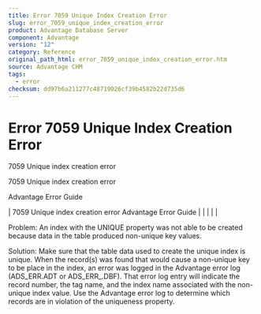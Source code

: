 ```yaml
---
title: Error 7059 Unique Index Creation Error
slug: error_7059_unique_index_creation_error
product: Advantage Database Server
component: Advantage
version: "12"
category: Reference
original_path_html: error_7059_unique_index_creation_error.htm
source: Advantage CHM
tags:
  - error
checksum: dd97b6a211277c48719026cf39b4582b22d735d6
---
```


# Error 7059 Unique Index Creation Error

7059 Unique index creation error

7059 Unique index creation error

Advantage Error Guide

| 7059 Unique index creation error  Advantage Error Guide |  |  |  |  |

Problem: An index with the UNIQUE property was not able to be created because data in the table produced non-unique key values.

Solution: Make sure that the table data used to create the unique index is unique. When the record(s) was found that would cause a non-unique key to be place in the index, an error was logged in the Advantage error log (ADS\_ERR.ADT or ADS\_ERR\_.DBF). That error log entry will indicate the record number, the tag name, and the index name associated with the non-unique index value. Use the Advantage error log to determine which records are in violation of the uniqueness property.
